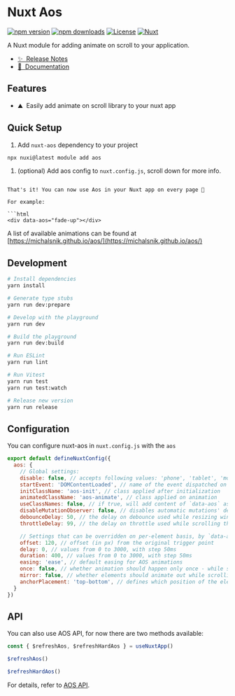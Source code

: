 # Nuxt Aos

[![npm version][npm-version-src]][npm-version-href]
[![npm downloads][npm-downloads-src]][npm-downloads-href]
[![License][license-src]][license-href]
[![Nuxt][nuxt-src]][nuxt-href]

A Nuxt module for adding animate on scroll to your application.

- [✨ &nbsp;Release Notes](/CHANGELOG.md)
- [📖 &nbsp;Documentation](https://github.com/egidiusmengelberg/nuxt-aos#readme)

## Features

<!-- Highlight some of the features your module provide here -->
- ⛰ &nbsp;Easily add animate on scroll library to your nuxt app

## Quick Setup

1. Add `nuxt-aos` dependency to your project

```bash
npx nuxi@latest module add aos
```

1. (optional) Add aos config to `nuxt.config.js`, scroll down for more info.

```

That's it! You can now use Aos in your Nuxt app on every page 🚀

For example:

```html
<div data-aos="fade-up"></div>
```

A list of available animations can be found at [https://michalsnik.github.io/aos/](https://michalsnik.github.io/aos/)

## Development

```bash
# Install dependencies
yarn install

# Generate type stubs
yarn run dev:prepare

# Develop with the playground
yarn run dev

# Build the playground
yarn run dev:build

# Run ESLint
yarn run lint

# Run Vitest
yarn run test
yarn run test:watch

# Release new version
yarn run release
```

## Configuration

You can configure nuxt-aos in `nuxt.config.js` with the `aos`

```js
export default defineNuxtConfig({
  aos: {
    // Global settings:
    disable: false, // accepts following values: 'phone', 'tablet', 'mobile', boolean, expression or function
    startEvent: 'DOMContentLoaded', // name of the event dispatched on the document, that AOS should initialize on
    initClassName: 'aos-init', // class applied after initialization
    animatedClassName: 'aos-animate', // class applied on animation
    useClassNames: false, // if true, will add content of `data-aos` as classes on scroll
    disableMutationObserver: false, // disables automatic mutations' detections (advanced)
    debounceDelay: 50, // the delay on debounce used while resizing window (advanced)
    throttleDelay: 99, // the delay on throttle used while scrolling the page (advanced)

    // Settings that can be overridden on per-element basis, by `data-aos-*` attributes:
    offset: 120, // offset (in px) from the original trigger point
    delay: 0, // values from 0 to 3000, with step 50ms
    duration: 400, // values from 0 to 3000, with step 50ms
    easing: 'ease', // default easing for AOS animations
    once: false, // whether animation should happen only once - while scrolling down
    mirror: false, // whether elements should animate out while scrolling past them
    anchorPlacement: 'top-bottom', // defines which position of the element regarding to window should trigger the animation
  }
})
```


## API

You can also use AOS API, for now there are two methods available:

```js
const { $refreshAos, $refreshHardAos } = useNuxtApp()

$refreshAos()

$refreshHardAos()
```

For details, refer to [AOS API](https://github.com/michalsnik/aos?tab=readme-ov-file#api).

<!-- Badges -->
[npm-version-src]: https://img.shields.io/npm/v/nuxt-aos/latest.svg?style=flat&colorA=18181B&colorB=28CF8D
[npm-version-href]: https://npmjs.com/package/nuxt-aos

[npm-downloads-src]: https://img.shields.io/npm/dm/nuxt-aos.svg?style=flat&colorA=18181B&colorB=28CF8D
[npm-downloads-href]: https://npmjs.com/package/nuxt-aos

[license-src]: https://img.shields.io/npm/l/nuxt-aos.svg?style=flat&colorA=18181B&colorB=28CF8D
[license-href]: https://npmjs.com/package/nuxt-aos

[nuxt-src]: https://img.shields.io/badge/Nuxt-18181B?logo=nuxt.js
[nuxt-href]: https://nuxt.com
